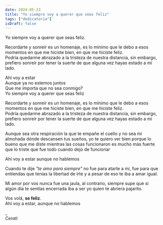 ```yaml
---
date: 2024-05-23
title: "Yo siempre voy a querer que seas feliz"
tags: ["dedicatoria"]
isDraft: false
---
```


Yo siempre voy a querer que seas feliz.  

Recordarte y sonreír es un homenaje, es lo mínimo que le debo a esos momentos en que me hiciste bien, en que me hiciste feliz.   
Podría quedarme abrazado a la tristeza de nuestra distancia, sin embargo, prefiero sonreír por tener la suerte de que alguna vez hayas estado a mi lado.

Ahí voy a estar  
Aunque ya no estemos juntos  
Que me importa que no sea conmigo?  
Yo siempre voy a querer que seas feliz

Recordarte y sonreír es un homenaje, es lo mínimo que le debo a esos momentos en que me hiciste bien, en que me hiciste feliz.   
Podría quedarme abrazado a la tristeza de nuestra distancia, sin embargo, prefiero sonreír por tener la suerte de que alguna vez hayas estado a mi lado.

Aunque sea otra respiración la que te empañe el cuello y no sea mi almohada dónde descansen tus sueños, yo te quiero ver bien porque lo bueno que me diste mientras las cosas funcionaron es mucho más fuerte que lo triste que fue todo cuando dejo de funcionar  

Ahí voy a estar aunque no hablemos  

Cuando te dije *"te amo para siempre"* no fue para atarte a mi, fue para que entiendas que tenías la libertad de irte y a pesar de eso te iba a amar igual.  

Mi amor por vos nunca fue una jaula, al contrario, siempre supe que si algún día te sentías encerrada iba a ser yo quien te abriera pajarito.

Vos volá, **se feliz**.  
Ahí voy a estar, aunque no hablemos

_  
*Cerati*